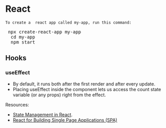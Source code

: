 # React

`To create a  react app called my-app, run this command:`

<pre> npx create-react-app my-app
  cd my-app
  npm start </pre>
  
  ## Hooks
  ### useEffect
  - By default, it runs both after the first render and after every update.
  - Placing useEffect inside the component lets us access the count state variable (or any props) right from the effect.
  
  
  Resources:
  - [State Management in React](https://www.youtube.com/watch?v=tYJqGc0TD1g).
  - [React for Building Single Page Applications (SPA)](https://www.youtube.com/watch?v=9_IHKj7npbA)
